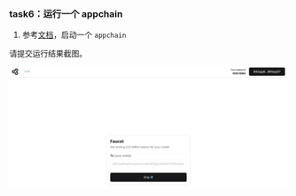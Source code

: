 
### task6：运行一个 appchain

1. 参考[文档](https://protokit.dev/docs/quickstart)，启动一个 `appchain`

请提交运行结果截图。

![alt text](image.png)